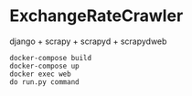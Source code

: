 # ExchangeRateCrawler
django + scrapy + scrapyd + scrapydweb

```
docker-compose build
docker-compose up
docker exec web
do run.py command
```